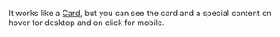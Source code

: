 It works like a [Card](/cards/card), but you can see the card and a special content on hover for desktop and on click for mobile.
